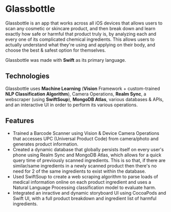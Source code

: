 # Glassbottle

Glassbottle is an app that works across all iOS devices that allows users to scan any cosmetic or skincare product, and then break down and learn exactly how safe or harmful that product truly is, by analyzing each and every one of its complicated chemical ingredients. This allows users to actually understand what they're using and applying on their body, and choose the best & safest option for themselves.

Glassbottle was made with **Swift** as its primary language.

## Technologies

Glassbottle uses **Machine Learning** (**Vision** Framework + custom-trained **NLP Classification Algorithm**), Camera Operations, **Realm Sync**, a webscraper (using **SwiftSoup**), **MongoDB Atlas**, various databases & APIs, and an interactive UI in order to perform its various operations. 

## Features
* Trained a Barcode Scanner using Vision & Device Camera Operations that accesses UPC (Universal Product Code) from camera/photo and generates product       information.
* Created a dynamic database that globally persists itself on every user's phone using Realm Sync and MongoDB Atlas, which allows for a quick query time of   previously scanned ingredients. This is so that, if there are similar/same ingredients in a newly scanned product then there's no need for 2 of the same
  ingredients to exist within the database.
* Used SwiftSoup to create a web scraping algorithm to parse loads of medical information online on each product ingredient and uses a Natural Language       Processing classification model to evaluate harm.
* Integrated an inractive and dynamic storyboard UI using CocoaPods and Swift UI, with a full product breakdown and ingredient list of harmful ingredients.
